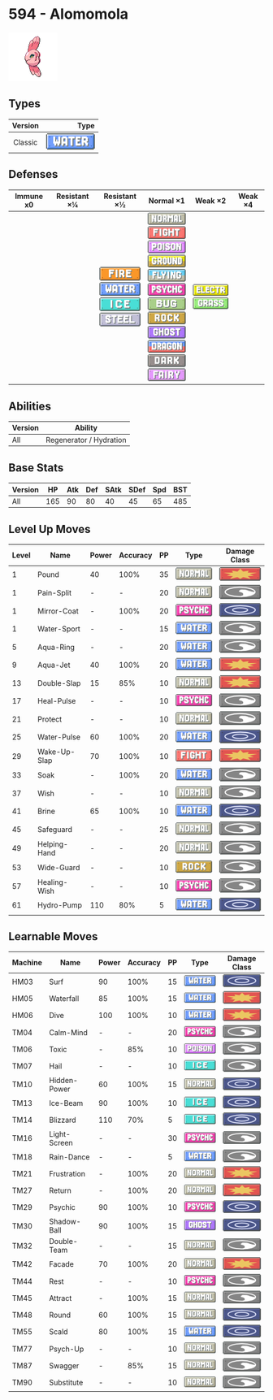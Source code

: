 # 594 - Alomomola

![alomomola](../img/pokemon/594.png)

## Types

| Version | Type                             |
| :-----: | -------------------------------: |
| Classic | ![water](../img/types/water.png) |

## Defenses

| Immune x0 | Resistant ×¼ | Resistant ×½                                                                                                                              | Normal ×1                                                                                                                                                                                                                                                                                                                                                                                                                                                           | Weak ×2                                                                     | Weak ×4 |
| --------- | ------------ | ----------------------------------------------------------------------------------------------------------------------------------------- | ------------------------------------------------------------------------------------------------------------------------------------------------------------------------------------------------------------------------------------------------------------------------------------------------------------------------------------------------------------------------------------------------------------------------------------------------------------------- | --------------------------------------------------------------------------- | ------- |
|           |              | ![fire](../img/types/fire.png)<br/>![water](../img/types/water.png)<br/>![ice](../img/types/ice.png)<br/>![steel](../img/types/steel.png) | ![normal](../img/types/normal.png)<br/>![fighting](../img/types/fighting.png)<br/>![poison](../img/types/poison.png)<br/>![ground](../img/types/ground.png)<br/>![flying](../img/types/flying.png)<br/>![psychic](../img/types/psychic.png)<br/>![bug](../img/types/bug.png)<br/>![rock](../img/types/rock.png)<br/>![ghost](../img/types/ghost.png)<br/>![dragon](../img/types/dragon.png)<br/>![dark](../img/types/dark.png)<br/>![fairy](../img/types/fairy.png) | ![electric](../img/types/electric.png)<br/>![grass](../img/types/grass.png) |         |

## Abilities

| Version | Ability                 |
| ------- | ----------------------- |
| All     | Regenerator / Hydration |

## Base Stats

| Version | HP  | Atk | Def | SAtk | SDef | Spd | BST |
| ------- | --- | --- | --- | ---- | ---- | --- | --- |
| All     | 165 | 90  | 80  | 40   | 45   | 65  | 485 |

## Level Up Moves

| Level | Name         | Power | Accuracy | PP | Type                                   | Damage Class                           |
| ----- | ------------ | ----- | -------- | -- | -------------------------------------- | -------------------------------------- |
| 1     | Pound        | 40    | 100%     | 35 | ![normal](../img/types/normal.png)     | ![physical](../img/types/physical.png) |
| 1     | Pain-Split   | -     | -        | 20 | ![normal](../img/types/normal.png)     | ![status](../img/types/status.png)     |
| 1     | Mirror-Coat  | -     | 100%     | 20 | ![psychic](../img/types/psychic.png)   | ![special](../img/types/special.png)   |
| 1     | Water-Sport  | -     | -        | 15 | ![water](../img/types/water.png)       | ![status](../img/types/status.png)     |
| 5     | Aqua-Ring    | -     | -        | 20 | ![water](../img/types/water.png)       | ![status](../img/types/status.png)     |
| 9     | Aqua-Jet     | 40    | 100%     | 20 | ![water](../img/types/water.png)       | ![physical](../img/types/physical.png) |
| 13    | Double-Slap  | 15    | 85%      | 10 | ![normal](../img/types/normal.png)     | ![physical](../img/types/physical.png) |
| 17    | Heal-Pulse   | -     | -        | 10 | ![psychic](../img/types/psychic.png)   | ![status](../img/types/status.png)     |
| 21    | Protect      | -     | -        | 10 | ![normal](../img/types/normal.png)     | ![status](../img/types/status.png)     |
| 25    | Water-Pulse  | 60    | 100%     | 20 | ![water](../img/types/water.png)       | ![special](../img/types/special.png)   |
| 29    | Wake-Up-Slap | 70    | 100%     | 10 | ![fighting](../img/types/fighting.png) | ![physical](../img/types/physical.png) |
| 33    | Soak         | -     | 100%     | 20 | ![water](../img/types/water.png)       | ![status](../img/types/status.png)     |
| 37    | Wish         | -     | -        | 10 | ![normal](../img/types/normal.png)     | ![status](../img/types/status.png)     |
| 41    | Brine        | 65    | 100%     | 10 | ![water](../img/types/water.png)       | ![special](../img/types/special.png)   |
| 45    | Safeguard    | -     | -        | 25 | ![normal](../img/types/normal.png)     | ![status](../img/types/status.png)     |
| 49    | Helping-Hand | -     | -        | 20 | ![normal](../img/types/normal.png)     | ![status](../img/types/status.png)     |
| 53    | Wide-Guard   | -     | -        | 10 | ![rock](../img/types/rock.png)         | ![status](../img/types/status.png)     |
| 57    | Healing-Wish | -     | -        | 10 | ![psychic](../img/types/psychic.png)   | ![status](../img/types/status.png)     |
| 61    | Hydro-Pump   | 110   | 80%      | 5  | ![water](../img/types/water.png)       | ![special](../img/types/special.png)   |

## Learnable Moves

| Machine | Name         | Power | Accuracy | PP | Type                                 | Damage Class                           |
| ------- | ------------ | ----- | -------- | -- | ------------------------------------ | -------------------------------------- |
| HM03    | Surf         | 90    | 100%     | 15 | ![water](../img/types/water.png)     | ![special](../img/types/special.png)   |
| HM05    | Waterfall    | 85    | 100%     | 15 | ![water](../img/types/water.png)     | ![physical](../img/types/physical.png) |
| HM06    | Dive         | 100   | 100%     | 10 | ![water](../img/types/water.png)     | ![physical](../img/types/physical.png) |
| TM04    | Calm-Mind    | -     | -        | 20 | ![psychic](../img/types/psychic.png) | ![status](../img/types/status.png)     |
| TM06    | Toxic        | -     | 85%      | 10 | ![poison](../img/types/poison.png)   | ![status](../img/types/status.png)     |
| TM07    | Hail         | -     | -        | 10 | ![ice](../img/types/ice.png)         | ![status](../img/types/status.png)     |
| TM10    | Hidden-Power | 60    | 100%     | 15 | ![normal](../img/types/normal.png)   | ![special](../img/types/special.png)   |
| TM13    | Ice-Beam     | 90    | 100%     | 10 | ![ice](../img/types/ice.png)         | ![special](../img/types/special.png)   |
| TM14    | Blizzard     | 110   | 70%      | 5  | ![ice](../img/types/ice.png)         | ![special](../img/types/special.png)   |
| TM16    | Light-Screen | -     | -        | 30 | ![psychic](../img/types/psychic.png) | ![status](../img/types/status.png)     |
| TM18    | Rain-Dance   | -     | -        | 5  | ![water](../img/types/water.png)     | ![status](../img/types/status.png)     |
| TM21    | Frustration  | -     | 100%     | 20 | ![normal](../img/types/normal.png)   | ![physical](../img/types/physical.png) |
| TM27    | Return       | -     | 100%     | 20 | ![normal](../img/types/normal.png)   | ![physical](../img/types/physical.png) |
| TM29    | Psychic      | 90    | 100%     | 10 | ![psychic](../img/types/psychic.png) | ![special](../img/types/special.png)   |
| TM30    | Shadow-Ball  | 90    | 100%     | 15 | ![ghost](../img/types/ghost.png)     | ![special](../img/types/special.png)   |
| TM32    | Double-Team  | -     | -        | 15 | ![normal](../img/types/normal.png)   | ![status](../img/types/status.png)     |
| TM42    | Facade       | 70    | 100%     | 20 | ![normal](../img/types/normal.png)   | ![physical](../img/types/physical.png) |
| TM44    | Rest         | -     | -        | 10 | ![psychic](../img/types/psychic.png) | ![status](../img/types/status.png)     |
| TM45    | Attract      | -     | 100%     | 15 | ![normal](../img/types/normal.png)   | ![status](../img/types/status.png)     |
| TM48    | Round        | 60    | 100%     | 15 | ![normal](../img/types/normal.png)   | ![special](../img/types/special.png)   |
| TM55    | Scald        | 80    | 100%     | 15 | ![water](../img/types/water.png)     | ![special](../img/types/special.png)   |
| TM77    | Psych-Up     | -     | -        | 10 | ![normal](../img/types/normal.png)   | ![status](../img/types/status.png)     |
| TM87    | Swagger      | -     | 85%      | 15 | ![normal](../img/types/normal.png)   | ![status](../img/types/status.png)     |
| TM90    | Substitute   | -     | -        | 10 | ![normal](../img/types/normal.png)   | ![status](../img/types/status.png)     |